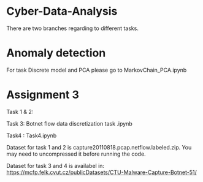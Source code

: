 # Cyber-Data-Analysis

There are two branches regarding to different tasks. 

# Anomaly detection

For task Discrete model and PCA please go to MarkovChain_PCA.ipynb

# Assignment 3

Task 1 & 2:

Task 3: Botnet flow data discretization task .ipynb

Task4 : Task4.ipynb

Dataset for task 1 and 2 is capture20110818.pcap.netflow.labeled.zip. You may need to uncompressed it before running the code.

Dataset for task 3 and 4 is availabel in: https://mcfp.felk.cvut.cz/publicDatasets/CTU-Malware-Capture-Botnet-51/
